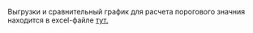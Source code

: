 Выгрузки и сравнительный график для расчета порогового значния находится в excel-файле [тут.](https://github.com/TimArVR/ITMO_Labs/blob/main/MySort/MySort/Chart_Lab3_final.xlsx)
